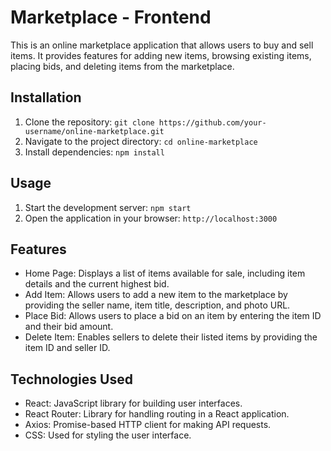 # Marketplace - Frontend

This is an online marketplace application that allows users to buy and sell items. It provides features for adding new items, browsing existing items, placing bids, and deleting items from the marketplace.

## Installation

1. Clone the repository: `git clone https://github.com/your-username/online-marketplace.git`
2. Navigate to the project directory: `cd online-marketplace`
3. Install dependencies: `npm install`

## Usage

1. Start the development server: `npm start`
2. Open the application in your browser: `http://localhost:3000`

## Features

- Home Page: Displays a list of items available for sale, including item details and the current highest bid.
- Add Item: Allows users to add a new item to the marketplace by providing the seller name, item title, description, and photo URL.
- Place Bid: Allows users to place a bid on an item by entering the item ID and their bid amount.
- Delete Item: Enables sellers to delete their listed items by providing the item ID and seller ID.

## Technologies Used

- React: JavaScript library for building user interfaces.
- React Router: Library for handling routing in a React application.
- Axios: Promise-based HTTP client for making API requests.
- CSS: Used for styling the user interface.

